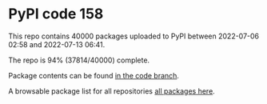# PyPI code 158

This repo contains 40000 packages uploaded to PyPI between 
2022-07-06 02:58 and 2022-07-13 06:41.

The repo is 94% (37814/40000) complete.

Package contents can be found [in the code branch](https://github.com/pypi-data/pypi-mirror-158/tree/code/packages).

A browsable package list for all repositories [all packages here](https://pypi-data.github.io/website/repositories/pypi-mirror-158).


